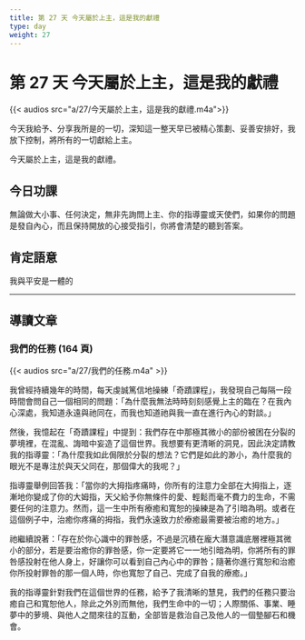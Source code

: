 ```yaml
---
title: 第 27 天 今天屬於上主，這是我的獻禮
type: day
weight: 27
---
```


# 第 27 天 今天屬於上主，這是我的獻禮

{{< audios src="a/27/今天屬於上主，這是我的獻禮.m4a">}}

今天我給予、分享我所是的一切，深知這一整天早已被精心策劃、妥善安排好，我放下控制，將所有的一切獻給上主。

今天屬於上主，這是我的獻禮。


## 今日功課

無論做大小事、任何決定，無非先詢問上主、你的指導靈或天使們，如果你的問題是發自內心，而且保持開放的心接受指引，你將會清楚的聽到答案。

## 肯定語意

我與平安是一體的

---

## 導讀文章

### 我們的任務 (164 頁)

{{< audios src="a/27/我們的任務.m4a" >}}

我曾經持續幾年的時間，每天虔誠篤信地操練「奇蹟課程」，我發現自己每隔一段時間會問自己一個相同的問題：「為什麼我無法時時刻刻感覺上主的臨在？在我內心深處，我知道永遠與祂同在，而我也知道祂與我一直在進行內心的對談。」

然後，我憶起在「奇蹟課程」中提到：我們存在中那極其微小的部份被困在分裂的夢境裡，在混亂、誨暗中妄造了這個世界。我想要有更清晰的洞見，因此決定請教我的指導靈：「為什麼我如此侷限於分裂的想法？它們是如此的渺小，為什麼我的眼光不是專注於與天父同在，那個偉大的我呢？」

指導靈舉例回答我：「當你的大拇指疼痛時，你所有的注意力全部在大拇指上，逐漸地你變成了你的大姆指，天父給予你無條件的愛、輕鬆而毫不費力的生命，不需要任何的注意力。然而，這一生中所有療癒和寬恕的操練是為了引暗為明。或者在這個例子中，治癒你疼痛的拇指，我們永遠致力於療癒最需要被治癒的地方。」

祂繼續說著：「存在於你心識中的罪咎感，不過是沉積在龐大潛意識底層裡極其微小的部分，若是要治癒你的罪咎感，你一定要將它一一地引暗為明，你將所有的罪咎感投射在他人身上，好讓你可以看到自己內心中的罪咎；隨著你進行寬恕和治癒你所投射罪咎的那一個人時，你也寬恕了自己、完成了自我的療癒。」

我的指導靈針對我們在這個世界的任務，給予了我清晰的慧見，我們的任務只要治癒自己和寬恕他人，除此之外別而無他，我們生命中的一切；人際關係、事業、睡夢中的萝境、與他人之間來往的互動，全部皆是救治自己及他人的一個墊腳石和機會。
